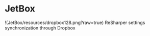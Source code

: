JetBox
======

!(JetBox/resources/dropbox128.png?raw=true) ReSharper settings synchronization through Dropbox
